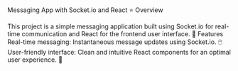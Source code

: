 
Messaging App with Socket.io and React ⭐
Overview

This project is a simple messaging application built using Socket.io for real-time communication and React for the frontend user interface.
🏪
Features
Real-time messaging: Instantaneous message updates using Socket.io.
🖱️
User-friendly interface: Clean and intuitive React components for an optimal user experience.
🦘
